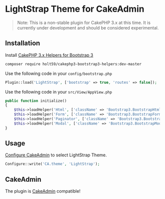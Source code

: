 # LightStrap Theme for CakeAdmin

> Note: This is a non-stable plugin for CakePHP 3.x at this time. It is currently under development and should be considered experimental.

## Installation

Install [CakePHP 3.x Helpers for Bootstrap 3](https://github.com/Holt59/cakephp3-bootstrap3-helpers)
```sh
composer require holt59/cakephp3-bootstrap3-helpers:dev-master
```


Use the following code in your `config/bootstrap.php` 
```php
Plugin::load('LightStrap', ['bootstrap' => true, 'routes' => false]);
```


Use the following code in your `src/View/AppView.php` 
```php
public function initialize()
{
	$this->loadHelper('Html', ['className' => 'Bootstrap3.BootstrapHtml']);
	$this->loadHelper('Form', ['className' => 'Bootstrap3.BootstrapForm']);
	$this->loadHelper('Paginator', ['className' => 'Bootstrap3.BootstrapPaginator']);
	$this->loadHelper('Modal', ['className' => 'Bootstrap3.BootstrapModal']);
}
```

## Usage

[Configure CakeAdmin](https://github.com/cakemanager/cakeadmin-docs/blob/1.0/docs/general/configurations.md) to select LightStrap Theme.
```php
Configure::write('CA.theme', 'LightStrap');
```


## CakeAdmin

The plugin is [CakeAdmin](https://github.com/cakemanager/cakephp-cakeadmin) compatible!
